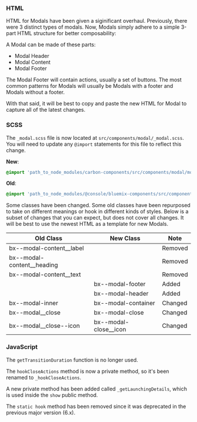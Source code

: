 ### HTML

HTML for Modals have been given a siginificant overhaul.
Previously, there were 3 distinct types of modals.
Now, Modals simply adhere to a simple 3-part HTML structure for better composability:

A Modal can be made of these parts:

* Modal Header
* Modal Content
* Modal Footer

The Modal Footer will contain actions, usually a set of buttons.
The most common patterns for Modals will usually be Modals with a footer and Modals without a footer.

With that said, it will be best to copy and paste the new HTML for Modal to capture all of the latest changes.

### SCSS

The `_modal.scss` file is now located at `src/components/modal/_modal.scss`. You will need to update any `@import` statements for this file to reflect this change.

**New**:

```scss
@import 'path_to_node_modules/carbon-components/src/components/modal/modal';
```

**Old**:

```scss
@import 'path_to_node_modules/@console/bluemix-components/src/components/modal/modal';
```

Some classes have been changed. Some old classes have been repurposed to take on different meanings or hook in different kinds of styles. Below is a subset of changes that you can expect, but does not cover all changes. It will be best to use the newest HTML as a template for new Modals.

| Old Class                    | New Class               | Note    |
| ---------------------------- | ----------------------- | ------- |
| bx--modal-content\_\_label   |                         | Removed |
| bx--modal-content\_\_heading |                         | Removed |
| bx--modal-content\_\_text    |                         | Removed |
|                              | bx--modal-footer        | Added   |
|                              | bx--modal-header        | Added   |
| bx--modal-inner              | bx--modal-container     | Changed |
| bx--modal\_\_close           | bx--modal-close         | Changed |
| bx--modal\_\_close--icon     | bx--modal-close\_\_icon | Changed |

### JavaScript

The `getTransitionDuration` function is no longer used.

The `hookCloseActions` method is now a private method, so it's been renamed to `_hookCloseActions`.

A new private method has been added called `_getLaunchingDetails`, which is used inside the `show` public method.

The `static hook` method has been removed since it was deprecated in the previous major version (6.x).
